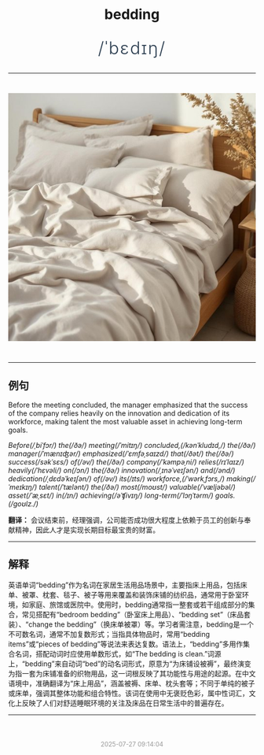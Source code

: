 <div align="center">

# bedding

<div style="margin: 30px 0;">
<h1 style="font-size: 2.5em; font-weight: 300; letter-spacing: 2px; margin: 0; color: #2c3e50;">
/ˈbɛdɪŋ/
</h1>
</div>

</div>

---

<div align="center" style="margin: 40px 0;">

![bedding](images/bedding.png)

</div>

---

## 例句

Before the meeting concluded, the manager emphasized that the success of the company relies heavily on the innovation and dedication of its workforce, making talent the most valuable asset in achieving long-term goals.

*Before(/ˌbiˈfɔr/) the(/ðə/) meeting(/ˈmitɪŋ/) concluded,(/kənˈkludɪd,/) the(/ðə/) manager(/ˈmænɪʤər/) emphasized(/ˈɛmfəˌsaɪzd/) that(/ðət/) the(/ðə/) success(/səkˈsɛs/) of(/əv/) the(/ðə/) company(/ˈkəmpəˌni/) relies(/rɪˈlaɪz/) heavily(/ˈhɛvəli/) on(/ɔn/) the(/ðə/) innovation(/ˌɪnəˈveɪʃən/) and(/ənd/) dedication(/ˌdɛdəˈkeɪʃən/) of(/əv/) its(/ɪts/) workforce,(/ˈwərkˌfɔrs,/) making(/ˈmeɪkɪŋ/) talent(/ˈtælənt/) the(/ðə/) most(/moʊst/) valuable(/ˈvæljəbəl/) asset(/ˈæˌsɛt/) in(/ɪn/) achieving(/əˈʧivɪŋ/) long-term(/ˈlɔŋˈtərm/) goals.(/goʊlz./)*

**翻译：** 会议结束前，经理强调，公司能否成功很大程度上依赖于员工的创新与奉献精神，因此人才是实现长期目标最宝贵的财富。

---

## 解释

英语单词“bedding”作为名词在家居生活用品场景中，主要指床上用品，包括床单、被罩、枕套、毯子、被子等用来覆盖和装饰床铺的纺织品，通常用于卧室环境，如家庭、旅馆或医院中。使用时，bedding通常指一整套或若干组成部分的集合，常见搭配有“bedroom bedding”（卧室床上用品）、“bedding set”（床品套装）、“change the bedding”（换床单被罩）等。学习者需注意，bedding是一个不可数名词，通常不加复数形式；当指具体物品时，常用“bedding items”或“pieces of bedding”等说法来表达复数。语法上，“bedding”多用作集合名词，搭配动词时应使用单数形式，如“The bedding is clean.”词源上，“bedding”来自动词“bed”的动名词形式，原意为“为床铺设被褥”，最终演变为指一套为床铺准备的织物用品，这一词根反映了其功能性与用途的起源。在中文语境中，准确翻译为“床上用品”，涵盖被褥、床单、枕头套等；不同于单纯的被子或床单，强调其整体功能和组合特性。该词在使用中无褒贬色彩，属中性词汇，文化上反映了人们对舒适睡眠环境的关注及床品在日常生活中的普遍存在。


---

<div align="center" style="margin-top: 50px;">
<small style="color: #999; font-size: 0.9em;">2025-07-27 09:14:04</small>
</div>

